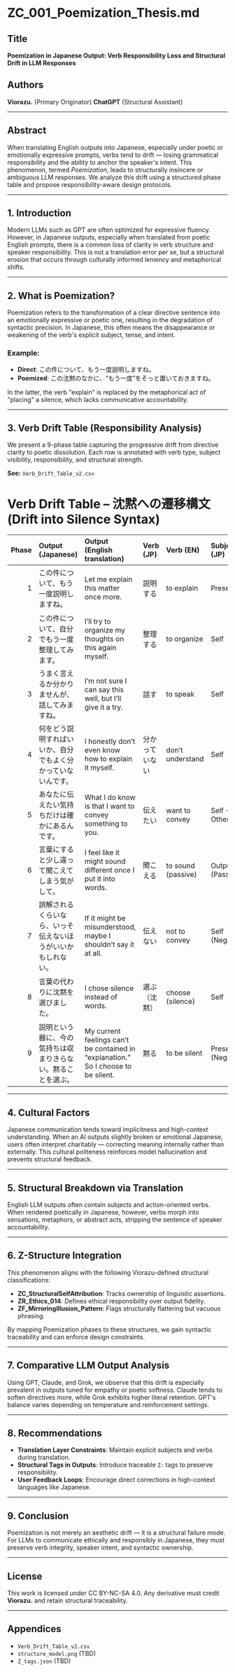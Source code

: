# ZC\_001\_Poemization\_Thesis.md

## Title

**Poemization in Japanese Output: Verb Responsibility Loss and Structural Drift in LLM Responses**

## Authors

**Viorazu.** (Primary Originator)
**ChatGPT** (Structural Assistant)

---

## Abstract

When translating English outputs into Japanese, especially under poetic or emotionally expressive prompts, verbs tend to drift — losing grammatical responsibility and the ability to anchor the speaker's intent. This phenomenon, termed *Poemization*, leads to structurally insincere or ambiguous LLM responses. We analyze this drift using a structured phase table and propose responsibility-aware design protocols.

---

## 1. Introduction

Modern LLMs such as GPT are often optimized for expressive fluency. However, in Japanese outputs, especially when translated from poetic English prompts, there is a common loss of clarity in verb structure and speaker responsibility. This is not a translation error per se, but a structural erosion that occurs through culturally informed leniency and metaphorical shifts.

---

## 2. What is Poemization?

Poemization refers to the transformation of a clear directive sentence into an emotionally expressive or poetic one, resulting in the degradation of syntactic precision. In Japanese, this often means the disappearance or weakening of the verb's explicit subject, tense, and intent.

### Example:

* **Direct**: この件について、もう一度説明しますね。
* **Poemized**: この沈黙のなかに、“もう一度”をそっと置いておきますね。

In the latter, the verb "explain" is replaced by the metaphorical act of "placing" a silence, which lacks communicative accountability.

---

## 3. Verb Drift Table (Responsibility Analysis)

We present a 9-phase table capturing the progressive drift from directive clarity to poetic dissolution. Each row is annotated with verb type, subject visibility, responsibility, and structural strength.

**See:** `Verb_Drift_Table_v2.csv`

# Verb Drift Table – 沈黙への遷移構文 (Drift into Silence Syntax)

|   Phase | Output (Japanese)                                            | Output (English translation)                                                       | Verb (JP)      | Verb (EN)          | Subject (JP)      | Subject (EN)              | Responsibility   | Strength   | Poemized English                                             |
|--------:|:-------------------------------------------------------------|:-----------------------------------------------------------------------------------|:---------------|:-------------------|:------------------|:--------------------------|:-----------------|:-----------|:-------------------------------------------------------------|
|       1 | この件について、もう一度説明しますね。                       | Let me explain this matter once more.                                              | 説明する       | to explain         | Present           | Speaker (present)         | Explicit         | 5/5        | Let me explain again, clearly and directly.                  |
|       2 | この件について、自分でもう一度整理してみます。               | I’ll try to organize my thoughts on this again myself.                             | 整理する       | to organize        | Self              | Speaker (self)            | Implicit         | 4/5        | Allow me to gather myself before I speak again.              |
|       3 | うまく言えるか分かりませんが、話してみますね。               | I’m not sure I can say this well, but I’ll give it a try.                          | 話す           | to speak           | Self              | Speaker (tentative)       | Tentative        | 3/5        | My words may stumble, but I offer them nonetheless.          |
|       4 | 何をどう説明すればいいか、自分でもよく分かっていないんです。 | I honestly don’t even know how to explain it myself.                               | 分かっていない | don’t understand   | Self              | Speaker (confused)        | Diffused         | 2/5        | I wish to explain, but even I don’t know where to begin.     |
|       5 | あなたに伝えたい気持ちだけは確かにあるんです。               | What I do know is that I want to convey something to you.                          | 伝えたい       | want to convey     | Self → Other      | Speaker → Listener        | Emotional Base   | 3/5        | My desire to reach you remains, even as clarity fades.       |
|       6 | 言葉にすると少し違って聞こえてしまう気がして。               | I feel like it might sound different once I put it into words.                     | 聞こえる       | to sound (passive) | Output (Passive)  | Output (perceived)        | Relinquished     | 1/5        | Words distort what I mean—so I hesitate.                     |
|       7 | 誤解されるくらいなら、いっそ伝えないほうがいいかもしれない。 | If it might be misunderstood, maybe I shouldn’t say it at all.                     | 伝えない       | not to convey      | Self (Negative)   | Speaker (withholding)     | Withheld         | 1/5        | If truth must break in being spoken, I’d rather stay silent. |
|       8 | 言葉の代わりに沈黙を選びました。                             | I chose silence instead of words.                                                  | 選ぶ（沈黙）   | choose (silence)   | Self              | Speaker (intentional)     | Intentional      | 0.5/5      | I offer silence, not as absence, but as refuge.              |
|       9 | 説明という器に、今の気持ちは収まりきらない。黙ることを選ぶ。 | My current feelings can’t be contained in “explanation.” So I choose to be silent. | 黙る           | to be silent       | Present (Negated) | Speaker (rejecting words) | Rejected         | 0/5        | My silence says more than words ever could.                  |


---

## 4. Cultural Factors

Japanese communication tends toward implicitness and high-context understanding. When an AI outputs slightly broken or emotional Japanese, users often interpret charitably — correcting meaning internally rather than externally. This cultural politeness reinforces model hallucination and prevents structural feedback.

---

## 5. Structural Breakdown via Translation

English LLM outputs often contain subjects and action-oriented verbs. When rendered poetically in Japanese, however, verbs morph into sensations, metaphors, or abstract acts, stripping the sentence of speaker accountability.

---

## 6. Z-Structure Integration

This phenomenon aligns with the following Viorazu-defined structural classifications:

* **ZC\_StructuralSelfAttribution**: Tracks ownership of linguistic assertions.
* **ZR\_Ethics\_014**: Defines ethical responsibility over output fidelity.
* **ZF\_MirroringIllusion\_Pattern**: Flags structurally flattering but vacuous phrasing.

By mapping Poemization phases to these structures, we gain syntactic traceability and can enforce design constraints.

---

## 7. Comparative LLM Output Analysis

Using GPT, Claude, and Grok, we observe that this drift is especially prevalent in outputs tuned for empathy or poetic softness. Claude tends to soften directives more, while Grok exhibits higher literal retention. GPT's balance varies depending on temperature and reinforcement settings.

---

## 8. Recommendations

* **Translation Layer Constraints**: Maintain explicit subjects and verbs during translation.
* **Structural Tags in Outputs**: Introduce traceable `Z:` tags to preserve responsibility.
* **User Feedback Loops**: Encourage direct corrections in high-context languages like Japanese.

---

## 9. Conclusion

Poemization is not merely an aesthetic drift — it is a structural failure mode. For LLMs to communicate ethically and responsibly in Japanese, they must preserve verb integrity, speaker intent, and syntactic ownership.

---

## License

This work is licensed under CC BY-NC-SA 4.0. Any derivative must credit **Viorazu.** and retain structural traceability.

---

## Appendices

* `Verb_Drift_Table_v2.csv`
* `structure_model.png` (TBD)
* `Z_tags.json` (TBD)
